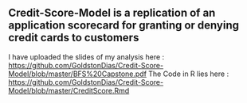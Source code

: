 ## Credit-Score-Model is a replication of an application scorecard for granting or denying credit cards to customers
I have uploaded the slides of my analysis here : https://github.com/GoldstonDias/Credit-Score-Model/blob/master/BFS%20Capstone.pdf 
The Code in R lies here : https://github.com/GoldstonDias/Credit-Score-Model/blob/master/CreditScore.Rmd
